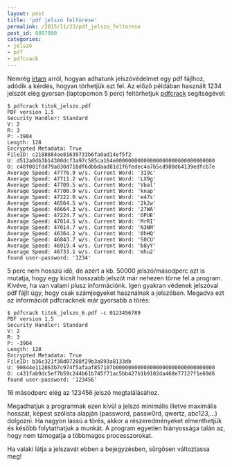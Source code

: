 ```yaml
---
layout: post
title: 'pdf jelszó feltörése'
permalink: /2015/11/23/pdf_jelszo_feltorese
post_id: 8097800
categories: 
- jelszó
- pdf
- pdfcrack
---
```


Nemrég 
[írtam](http://commandline.blog.hu/2015/11/20/pdf_jelszovedelem) arról, hogyan adhatunk jelszóvédelmet egy pdf fájlhoz, adódik a kérdés, hogyan törhetjük ezt fel. Az előző példában használt 1234 jelszót elég gyorsan (laptopomon 5 perc) feltörhetjuk 
[pdfcrack](http://pdfcrack.sourceforge.net/) segítségével:

```
$ pdfcrack titok_jelszo.pdf
PDF version 1.5
Security Handler: Standard
V: 2
R: 3
P: -3904
Length: 128
Encrypted Metadata: True
FileID: c2188884ae81630733b6fa0ad14ef5f2
U: d512a0db3b14300dcf3a97c585ca164e00000000000000000000000000000000
O: c48f001fdd79a030d718df6dbbdaad81d1f6fedec4a7b5cd980d64139edfcb7e
Average Speed: 47776.9 w/s. Current Word: '3I9c'
Average Speed: 47711.2 w/s. Current Word: 'LX9g'
Average Speed: 47709.5 w/s. Current Word: 'Vbal'
Average Speed: 47700.9 w/s. Current Word: 'knap'
Average Speed: 47222.0 w/s. Current Word: 'e47s'
Average Speed: 46564.5 w/s. Current Word: '2k2w'
Average Speed: 46664.3 w/s. Current Word: '27WA'
Average Speed: 47224.7 w/s. Current Word: 'OPUE'
Average Speed: 47014.5 w/s. Current Word: 'MrRI'
Average Speed: 47014.7 w/s. Current Word: 'N3NM'
Average Speed: 46364.2 w/s. Current Word: '0hHQ'
Average Speed: 46843.7 w/s. Current Word: 'S0CU'
Average Speed: 46919.4 w/s. Current Word: 'b8yY'
Average Speed: 46733.1 w/s. Current Word: 'mhu2'
found user-password: '1234'
```

5 perc nem hosszú idő, de azért a kb. 50000 jelszó/másodperc azt is mutatja, hogy egy kicsit hosszabb jelszót már nehezen törne fel a program. Kivéve, ha van valami plusz információnk. Igen gyakran védenek jelszóval pdf fájlt úgy, hogy csak számjegyeket használnak a jelszóban. Megadva ezt az információt pdfcracknek már gyorsabb a törés:

```
$ pdfcrack titok_jelszo_6.pdf -c 0123456789
PDF version 1.5
Security Handler: Standard
V: 2
R: 3
P: -3904
Length: 128
Encrypted Metadata: True
FileID: b36c321f38d07288f29b3a893a8133db
U: 90844e112863b7c974f5afaaf857107b00000000000000000000000000000000
O: c431fab9dc5ef7b59c244b61b745f71ac5bb427b1b9102da468e77127f1e69d6
found user-password: '123456'
```

16 másodperc elég az 123456 jelszó megtalálásához.

Megadhatjuk a programnak ezen kívül a jelszó minimális illetve maximális hosszát, képest szólista alapján (password, passw0rd, qwertz, abc123,...) dolgozni. Ha nagyon lassú a törés, akkor a részeredményeket elmenthetjük és később folytathatjuk a munkát. A program egyetlen hiányossága talán az, hogy nem támogatja a többmagos processzorokat.

Ha valaki látja a jelszavát ebben a bejegyzésben, sűrgősen változtassa meg!